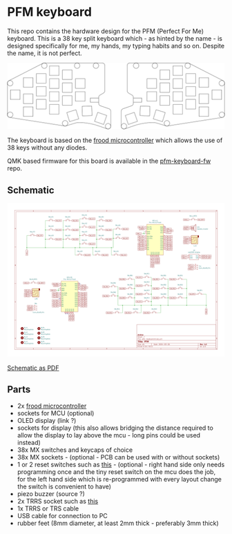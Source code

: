 # PFM keyboard

This repo contains the hardware design for the PFM (Perfect For Me) keyboard.  This is a 38 key split keyboard which - as hinted by the name - is designed specifically for me, my hands, my typing habits and so on.  Despite the name, it is not perfect.


![Shape](/assets/shape.svg)

The keyboard is based on the [frood microcontroller](https://42keebs.eu/shop/parts/controllers/frood-rp2040-pro-micro-controller/) which allows the use of 38 keys without any diodes.

QMK based firmware for this board is available in the [pfm-keyboard-fw](https://github.com/netnook/pfm-keyboard-fw) repo.

## Schematic

![Schematic](/assets/schematic.svg)

[Schematic as PDF](/assets/schematic.pdf)

## Parts

- 2x [frood microcontroller](https://42keebs.eu/shop/parts/controllers/frood-rp2040-pro-micro-controller/)
- sockets for MCU (optional)
- OLED display (link ?)
- sockets for display (this also allows bridging the distance required to allow the display to lay above the mcu - long pins could be used instead)
- 38x MX switches and keycaps of choice 
- 38x MX sockets - (optional - PCB can be used with or without sockets)
- 1 or 2 reset switches such as [this](https://42keebs.eu/shop/parts/components/reset-switch/?attribute_type=Through-hole%202-pin%206x3&attribute_pa_colour=black) - (optional - right hand side only needs programming once and the tiny reset switch on the mcu does the job, for the left hand side which is re-programmed with every layout change the switch is convenient to have)
- piezo buzzer (source ?)
- 2x TRRS socket such as [this](https://42keebs.eu/shop/parts/components/pj-320-trrs-socket/?attribute_type=PJ-320A%20(Through-Hole)&attribute_pa_colour=black)
- 1x TRRS or TRS cable
- USB cable for connection to PC
- rubber feet (8mm diameter, at least 2mm thick - preferably 3mm thick)
